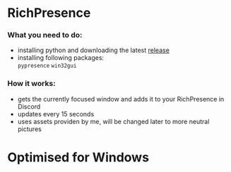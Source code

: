 # RichPresence

### What you need to do:
   - installing python and downloading the latest [release](https://raw.githubusercontent.com/xNaCly/scripts/master/discord/richpresence/rpc.py)
   - installing following packages:<br>
               `pypresence`
               `win32gui`

### How it works:
   - gets the currently focused window and adds it to your RichPresence in Discord <br>
   - updates every 15 seconds<br>
   - uses assets providen by me, will be changed later to more neutral pictures




# Optimised for Windows
